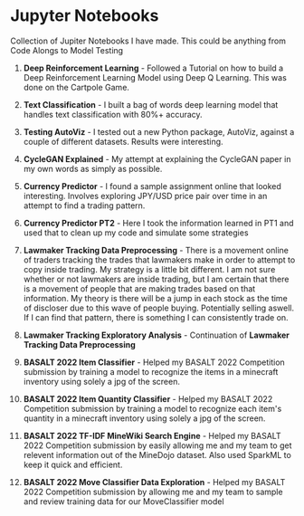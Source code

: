 # Jupyter Notebooks
Collection of Jupiter Notebooks I have made. This could be anything from Code Alongs to Model Testing

1. **Deep Reinforcement Learning** - Followed a Tutorial on how to build a Deep Reinforcement Learning Model using Deep Q Learning. This was done on the Cartpole Game.

2. **Text Classification** - I built a bag of words deep learning model that handles text classification with 80%+ accuracy.

3. **Testing AutoViz** - I tested out a new Python package, AutoViz, against a couple of different datasets. Results were interesting.

4. **CycleGAN Explained** - My attempt at explaining the CycleGAN paper in my own words as simply as possible.

5. **Currency Predictor** - I found a sample assignment online that looked interesting. Involves exploring JPY/USD price pair over time in an attempt to find a trading pattern.

6. **Currency Predictor PT2** - Here I took the information learned in PT1 and used that to clean up my code and simulate some strategies

7. **Lawmaker Tracking Data Preprocessing** - There is a movement online of traders tracking the trades that lawmakers make in order to attempt to copy inside trading. My strategy is a little bit different. I am not sure whether or not lawmakers are inside trading, but I am certain that there is a movement of people that are making trades based on that information. My theory is there will be a jump in each stock as the time of discloser due to this wave of people buying. Potentially selling aswell. If I can find that pattern, there is something I can consistently trade on.

8. **Lawmaker Tracking Exploratory Analysis** - Continuation of **Lawmaker Tracking Data Preprocessing** 

9. **BASALT 2022 Item Classifier** - Helped my BASALT 2022 Competition submission by training a model to recognize the items in a minecraft inventory using solely a jpg of the screen. 

10. **BASALT 2022 Item Quantity Classifier** - Helped my BASALT 2022 Competition submission by training a model to recognize each item's quantity in a minecraft inventory using solely a jpg of the screen. 

11. **BASALT 2022 TF-IDF MineWiki Search Engine** - Helped my BASALT 2022 Competition submission by easily allowing me and my team to get relevent information out of the MineDojo dataset. Also used SparkML to keep it quick and efficient.

12. **BASALT 2022 Move Classifier Data Exploration** - Helped my BASALT 2022 Competition submission by allowing me and my team to sample and review training data for our MoveClassifier model
